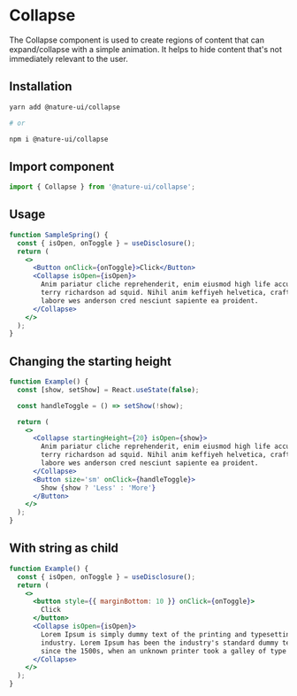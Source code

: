 # Collapse

The Collapse component is used to create regions of content that can
expand/collapse with a simple animation. It helps to hide content that's not
immediately relevant to the user.

## Installation

```sh
yarn add @nature-ui/collapse

# or

npm i @nature-ui/collapse
```

## Import component

```jsx
import { Collapse } from '@nature-ui/collapse';
```

## Usage

```jsx
function SampleSpring() {
  const { isOpen, onToggle } = useDisclosure();
  return (
    <>
      <Button onClick={onToggle}>Click</Button>
      <Collapse isOpen={isOpen}>
        Anim pariatur cliche reprehenderit, enim eiusmod high life accusamus
        terry richardson ad squid. Nihil anim keffiyeh helvetica, craft beer
        labore wes anderson cred nesciunt sapiente ea proident.
      </Collapse>
    </>
  );
}
```

## Changing the starting height

```jsx
function Example() {
  const [show, setShow] = React.useState(false);

  const handleToggle = () => setShow(!show);

  return (
    <>
      <Collapse startingHeight={20} isOpen={show}>
        Anim pariatur cliche reprehenderit, enim eiusmod high life accusamus
        terry richardson ad squid. Nihil anim keffiyeh helvetica, craft beer
        labore wes anderson cred nesciunt sapiente ea proident.
      </Collapse>
      <Button size='sm' onClick={handleToggle}>
        Show {show ? 'Less' : 'More'}
      </Button>
    </>
  );
}
```

## With string as child

```jsx
function Example() {
  const { isOpen, onToggle } = useDisclosure();
  return (
    <>
      <button style={{ marginBottom: 10 }} onClick={onToggle}>
        Click
      </button>
      <Collapse isOpen={isOpen}>
        Lorem Ipsum is simply dummy text of the printing and typesetting
        industry. Lorem Ipsum has been the industry's standard dummy text ever
        since the 1500s, when an unknown printer took a galley of type and
      </Collapse>
    </>
  );
}
```
